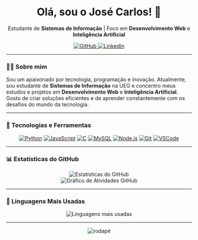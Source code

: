 <h1 align="center">Olá, sou o José Carlos! 👋</h1>

<div align="center">
  <p>Estudante de <strong>Sistemas de Informação</strong> | Foco em <strong>Desenvolvimento Web</strong> e <strong>Inteligência Artificial</strong></p>
</div>

<div align="center">
  <a href="https://github.com/josecarlosjccf" target="_blank">
    <img src="https://img.shields.io/badge/GitHub-228B22?style=for-the-badge&logo=github&logoColor=white" alt="GitHub" />
  </a>
  <a href="https://www.linkedin.com/in/jos%C3%A9-carlos-candido-73b723235/" target="_blank">
    <img src="https://img.shields.io/badge/LinkedIn-228B22?style=for-the-badge&logo=linkedin&logoColor=white" alt="LinkedIn" />
  </a>
</div>

---

### 👨‍💻 Sobre mim
Sou um apaixonado por tecnologia, programação e inovação. Atualmente, sou estudante de **Sistemas de Informação** na UEG e concentro meus estudos e projetos em **Desenvolvimento Web** e **Inteligência Artificial**. Gosto de criar soluções eficientes e de aprender constantemente com os desafios do mundo da tecnologia.

---

### 🚀 Tecnologias e Ferramentas

<p align="center">
  <a href="https://www.python.org/" target="_blank"><img src="https://img.shields.io/badge/Python-228B22?style=for-the-badge&logo=python&logoColor=white" alt="Python"></a>
  <a href="https://developer.mozilla.org/pt-BR/docs/Web/JavaScript" target="_blank"><img src="https://img.shields.io/badge/JavaScript-228B22?style=for-the-badge&logo=javascript&logoColor=white" alt="JavaScript"></a>
  <a href="https://devdocs.io/c/" target="_blank"><img src="https://img.shields.io/badge/C-228B22?style=for-the-badge&logo=c&logoColor=white" alt="C"></a>
  <a href="https://www.mysql.com/" target="_blank"><img src="https://img.shields.io/badge/MySQL-228B22?style=for-the-badge&logo=mysql&logoColor=white" alt="MySQL"></a>
  <a href="https://nodejs.org/" target="_blank"><img src="https://img.shields.io/badge/Node.js-228B22?style=for-the-badge&logo=node.js&logoColor=white" alt="Node.js"></a>
  <a href="https://git-scm.com/" target="_blank"><img src="https://img.shields.io/badge/Git-228B22?style=for-the-badge&logo=git&logoColor=white" alt="Git"></a>
  <a href="https://code.visualstudio.com/" target="_blank"><img src="https://img.shields.io/badge/VSCode-228B22?style=for-the-badge&logo=visualstudiocode&logoColor=white" alt="VSCode"></a>
</p>

---

### 📊 Estatísticas do GitHub

<div align="center">
  <img src="https://github-readme-stats.vercel.app/api?username=josecarlosjccf&show_icons=true&theme=dark&hide_title=true&hide_border=true&bg_color=00000000&icon_color=228B22&text_color=228B22" alt="Estatísticas do GitHub" />
</div>

<div align="center">
  <img src="https://github-readme-activity-graph.vercel.app/graph?username=josecarlosjccf&bg_color=00000000&color=228B22&line=228B22&point=228B22&area=true&hide_border=true" alt="Gráfico de Atividades GitHub" />
</div>

---

### 🧠 Linguagens Mais Usadas

<div align="center">
  <img src="https://github-readme-stats.vercel.app/api/top-langs/?username=josecarlosjccf&layout=compact&theme=dark&bg_color=00000000&text_color=228B22&title_color=228B22&hide_border=true" alt="Linguagens mais usadas" />
</div>

---

<p align="center" style="pointer-events: none;">
  <img src="https://capsule-render.vercel.app/api?type=waving&color=228B22&height=120&section=footer" alt="rodapé" />
</p>
